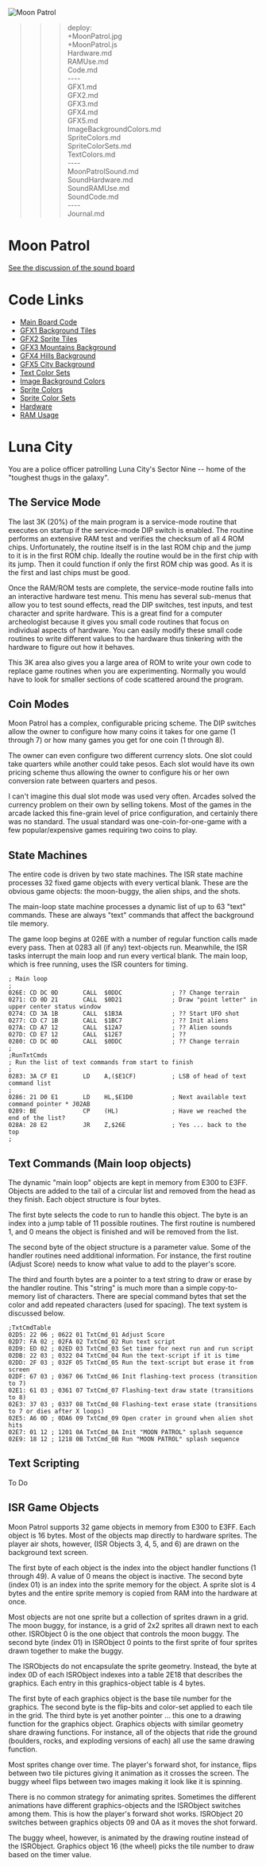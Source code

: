 ![Moon Patrol](MoonPatrol.jpg)

>>> deploy:<br>
>>>   +MoonPatrol.jpg<br>
>>>   +MoonPatrol.js<br>
>>>   Hardware.md<br>
>>>   RAMUse.md<br>
>>>   Code.md<br>
>>>   ----<br>
>>>   GFX1.md<br>
>>>   GFX2.md<br>
>>>   GFX3.md<br>
>>>   GFX4.md<br>
>>>   GFX5.md<br>
>>>   ImageBackgroundColors.md<br>
>>>   SpriteColors.md<br>
>>>   SpriteColorSets.md<br>
>>>   TextColors.md<br>
>>>   ----<br>
>>>   MoonPatrolSound.md<br>
>>>   SoundHardware.md<br>
>>>   SoundRAMUse.md<br>
>>>   SoundCode.md<br>
>>>   ----<br>
>>>   Journal.md<br>

# Moon Patrol

[See the discussion of the sound board](MoonPatrolSound.md)

# Code Links

* [Main Board Code](Code.md)
* [GFX1 Background Tiles](GFX1.md)
* [GFX2 Sprite Tiles](GFX2.md)
* [GFX3 Mountains Background](GFX3.md)
* [GFX4 Hills Background](GFX4.md)
* [GFX5 City Background](GFX5.md)
* [Text Color Sets](TextColor.mds)
* [Image Background Colors](ImageBackgroundColors.md)
* [Sprite Colors](SpriteColors.md)
* [Sprite Color Sets](SpriteColorSets.md)
* [Hardware](Hardware.md)
* [RAM Usage](RAMTable.md)

# Luna City

You are a police officer patrolling Luna City's Sector Nine -- home of the "toughest thugs in the galaxy".

## The Service Mode

The last 3K (20%) of the main program is a service-mode routine that executes on startup if the service-mode DIP switch is enabled. The routine 
performs an extensive RAM test and verifies the checksum of all 4 ROM chips. Unfortunately, the routine itself is in the last ROM chip and the 
jump to it is in the first ROM chip. Ideally the routine would be in the first chip with its jump. Then it could function if only the first ROM 
chip was good. As it is the first and last chips must be good.

Once the RAM/ROM tests are complete, the service-mode routine falls into an interactive hardware test menu. This menu has several sub-menus that 
allow you to test sound effects, read the DIP switches, test inputs, and test character and sprite hardware. This is a great find for a computer 
archeologist because it gives you small code routines that focus on individual aspects of hardware. You can easily modify these small code routines 
to write different values to the hardware thus tinkering with the hardware to figure out how it behaves.

This 3K area also gives you a large area of ROM to write your own code to replace game routines when you are experimenting. Normally you would have to 
look for smaller sections of code scattered around the program.

## Coin Modes

Moon Patrol has a complex, configurable pricing scheme. The DIP switches allow the owner to configure how many coins it takes for one game (1 through 7) 
or how many games you get for one coin (1 through 8).

The owner can even configure two different currency slots. One slot could take quarters while another could take pesos. Each slot would have its own 
pricing scheme thus allowing the owner to configure his or her own conversion rate between quarters and pesos.

I can't imagine this dual slot mode was used very often. Arcades solved the currency problem on their own by selling tokens. Most of the games in the
 arcade lacked this fine-grain level of price configuration, and certainly there was no standard. The usual standard was one-coin-for-one-game with a 
 few popular/expensive games requiring two coins to play.

## State Machines

The entire code is driven by two state machines. The ISR state machine processes 32 fixed game objects with every vertical blank. These are the obvious 
game objects: the moon-buggy, the alien ships, and the shots.

The main-loop state machine processes a dynamic list of up to 63 "text" commands. These are always "text" commands that affect the background tile memory.

The game loop begins at 026E with a number of regular function calls made every pass. Then at 0283 all (if any) text-objects run. Meanwhile, the ISR tasks 
interrupt the main loop and run every vertical blank. The main loop, which is free running, uses the ISR counters for timing.

```plainCode
; Main loop
;
026E: CD DC 0D       CALL  $0DDC              ; ?? Change terrain
0271: CD 0D 21       CALL  $0D21              ; Draw "point letter" in upper center status window
0274: CD 3A 1B       CALL  $1B3A              ; ?? Start UFO shot
0277: CD C7 1B       CALL  $1BC7              ; ?? Init aliens
027A: CD A7 12       CALL  $12A7              ; ?? Alien sounds
027D: CD E7 12       CALL  $12E7              ; ??
0280: CD DC 0D       CALL  $0DDC              ; ?? Change terrain
;
;RunTxtCmds
; Run the list of text commands from start to finish
;
0283: 3A CF E1       LD    A,($E1CF)          ; LSB of head of text command list
;
0286: 21 D0 E1       LD    HL,$E1D0           ; Next available text command pointer * J02AB
0289: BE             CP    (HL)               ; Have we reached the end of the list?
028A: 28 E2          JR    Z,$26E             ; Yes ... back to the top
;
```

## Text Commands (Main loop objects)

The dynamic "main loop" objects are kept in memory from E300 to E3FF. Objects are added to the tail of a circular list and removed from the head 
as they finish. Each object structure is four bytes.

The first byte selects the code to run to handle this object. The byte is an index into a jump table of 11 possible routines. The first routine 
is numbered 1, and 0 means the object is finished and will be removed from the list.

The second byte of the object structure is a parameter value. Some of the handler routines need additional information. For instance, the first 
routine (Adjust Score) needs to know what value to add to the player's score.

The third and fourth bytes are a pointer to a text string to draw or erase by the handler routine. This "string" is much more than a simple 
copy-to-memory list of characters. There are special command bytes that set the color and add repeated characters (used for spacing). The text 
system is discussed below.

```plainCode
;TxtCmdTable
02D5: 22 06 ; 0622 01 TxtCmd_01 Adjust Score
02D7: FA 02 ; 02FA 02 TxtCmd_02 Run text script
02D9: ED 02 ; 02ED 03 TxtCmd_03 Set timer for next run and run script
02DB: 22 03 ; 0322 04 TxtCmd_04 Run the text-script if it is time
02DD: 2F 03 ; 032F 05 TxtCmd_05 Run the text-script but erase it from screen
02DF: 67 03 ; 0367 06 TxtCmd_06 Init flashing-text process (transition to 7)
02E1: 61 03 ; 0361 07 TxtCmd_07 Flashing-text draw state (transitions to 8)
02E3: 37 03 ; 0337 08 TxtCmd_08 Flashing-text erase state (transitions to 7 or dies after X loops)
02E5: A6 0D ; 0DA6 09 TxtCmd_09 Open crater in ground when alien shot hits
02E7: 01 12 ; 1201 0A TxtCmd_0A Init "MOON PATROL" splash sequence
02E9: 18 12 ; 1218 0B TxtCmd_0B Run "MOON PATROL" splash sequence
```

## Text Scripting 
To Do

## ISR Game Objects 

Moon Patrol supports 32 game objects in memory from E300 to E3FF. Each object is 16 bytes. Most of the objects map directly to hardware sprites. 
The player air shots, however, (ISR Objects 3, 4, 5, and 6) are drawn on the background text screen.

The first byte of each object is the index into the object handler functions (1 through 49). A value of 0 means the object is inactive. The second 
byte (index 01) is an index into the sprite memory for the object. A sprite slot is 4 bytes and the entire sprite memory is copied from RAM into the 
hardware at once.

Most objects are not one sprite but a collection of sprites drawn in a grid. The moon buggy, for instance, is a grid of 2x2 sprites all drawn next 
to each other. ISRObject 0 is the one object that controls the moon buggy. The second byte (index 01) in ISRObject 0 points to the first sprite of 
four sprites drawn together to make the buggy.

The ISRObjects do not encapsulate the sprite geometry. Instead, the byte at index 0D of each ISRObject indexes into a table 2E18 that describes the 
graphics. Each entry in this graphics-object table is 4 bytes.

The first byte of each graphics object is the base tile number for the graphics. The second byte is the flip-bits and color-set applied to each tile 
in the grid. The third byte is yet another pointer ... this one to a drawing function for the graphics object. Graphics objects with similar geometry 
share drawing functions. For instance, all of the objects that ride the ground (boulders, rocks, and exploding versions of each) all use the same 
drawing function.

Most sprites change over time. The player's forward shot, for instance, flips between two tile pictures giving it animation as it crosses the screen. 
The buggy wheel flips between two images making it look like it is spinning.

There is no common strategy for animating sprites. Sometimes the different animations have different graphics-objects and the ISRObject switches among 
them. This is how the player's forward shot works. ISRObject 20 switches between graphics objects 09 and 0A as it moves the shot forward.

The buggy wheel, however, is animated by the drawing routine instead of the ISRObject. Graphics object 16 (the wheel) picks the tile number to draw 
based on the timer value.
